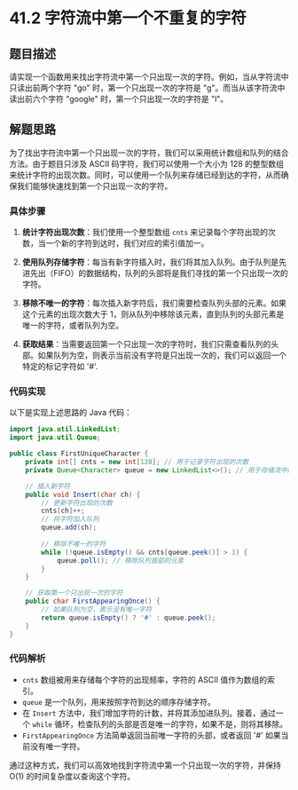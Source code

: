 # 41.2 字符流中第一个不重复的字符

## 题目描述

请实现一个函数用来找出字符流中第一个只出现一次的字符。例如，当从字符流中只读出前两个字符 "go" 时，第一个只出现一次的字符是 "g"。而当从该字符流中读出前六个字符 "google" 时，第一个只出现一次的字符是 "l"。

## 解题思路

为了找出字符流中第一个只出现一次的字符，我们可以采用统计数组和队列的结合方法。由于题目只涉及 ASCII 码字符，我们可以使用一个大小为 128 的整型数组来统计字符的出现次数。同时，可以使用一个队列来存储已经到达的字符，从而确保我们能够快速找到第一个只出现一次的字符。

### 具体步骤

1. **统计字符出现次数**：我们使用一个整型数组 `cnts` 来记录每个字符出现的次数，当一个新的字符到达时，我们对应的索引值加一。

2. **使用队列存储字符**：每当有新字符插入时，我们将其加入队列。由于队列是先进先出（FIFO）的数据结构，队列的头部将是我们寻找的第一个只出现一次的字符。

3. **移除不唯一的字符**：每次插入新字符后，我们需要检查队列头部的元素。如果这个元素的出现次数大于 1，则从队列中移除该元素，直到队列的头部元素是唯一的字符，或者队列为空。

4. **获取结果**：当需要返回第一个只出现一次的字符时，我们只需查看队列的头部。如果队列为空，则表示当前没有字符是只出现一次的，我们可以返回一个特定的标记字符如 '#'.

### 代码实现

以下是实现上述思路的 Java 代码：

```java
import java.util.LinkedList;
import java.util.Queue;

public class FirstUniqueCharacter {
    private int[] cnts = new int[128]; // 用于记录字符出现的次数
    private Queue<Character> queue = new LinkedList<>(); // 用于存储流中的字符

    // 插入新字符
    public void Insert(char ch) {
        // 更新字符出现的次数
        cnts[ch]++;
        // 将字符加入队列
        queue.add(ch);
        
        // 移除不唯一的字符
        while (!queue.isEmpty() && cnts[queue.peek()] > 1) {
            queue.poll(); // 移除队列首部的元素
        }
    }

    // 获取第一个只出现一次的字符
    public char FirstAppearingOnce() {
        // 如果队列为空，表示没有唯一字符
        return queue.isEmpty() ? '#' : queue.peek();
    }
}
```

### 代码解析

- `cnts` 数组被用来存储每个字符的出现频率，字符的 ASCII 值作为数组的索引。
- `queue` 是一个队列，用来按照字符到达的顺序存储字符。
- 在 `Insert` 方法中，我们增加字符的计数，并将其添加进队列。接着，通过一个 `while` 循环，检查队列的头部是否是唯一的字符，如果不是，则将其移除。
- `FirstAppearingOnce` 方法简单返回当前唯一字符的头部，或者返回 '#' 如果当前没有唯一字符。

通过这种方式，我们可以高效地找到字符流中第一个只出现一次的字符，并保持 O(1) 的时间复杂度以查询这个字符。